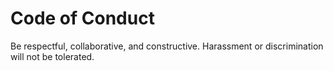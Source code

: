 # Code of Conduct

Be respectful, collaborative, and constructive. Harassment or discrimination will not be tolerated.
